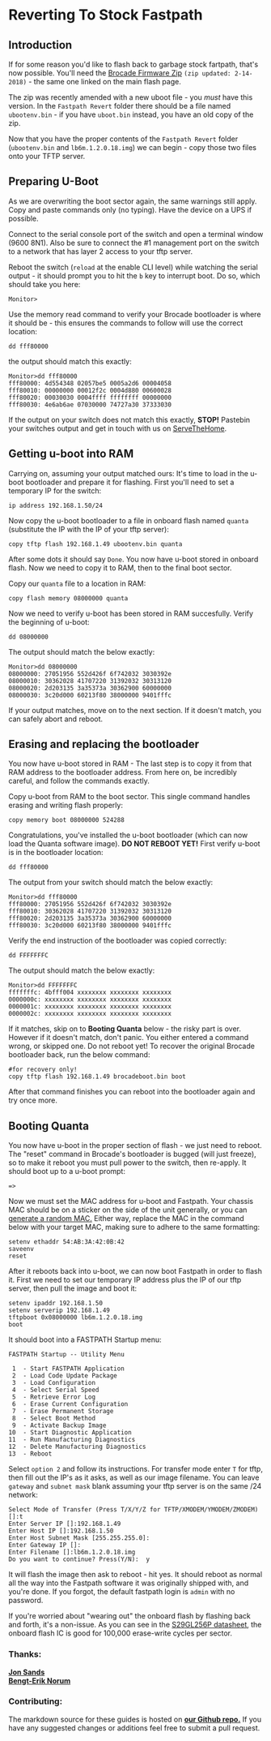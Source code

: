
# Reverting To Stock Fastpath

## Introduction 
If for some reason you'd like to flash back to garbage stock fartpath, that's now possible. You'll need the [Brocade Firmware Zip](http://brokeaid.com/files/Brocade-TI.zip) ```(zip updated: 2-14-2018)```  - the same one linked on the main flash page.

The zip was recently amended with a new uboot file - you *must* have this version. In the ```Fastpath Revert``` folder there should be a file named ```ubootenv.bin```  - if you have ```uboot.bin``` instead, you have an old copy of the zip.  

Now that you have the proper contents of the ```Fastpath Revert``` folder (```ubootenv.bin``` and ```lb6m.1.2.0.18.img```) we can begin - copy those two files onto your TFTP server.

## Preparing U-Boot

As we are overwriting the boot sector again, the same warnings still apply. Copy and paste commands only (no typing). Have the device on a UPS if possible. 

Connect to the serial console port of the switch and open a terminal window (9600 8N1). Also be sure to connect the #1 management port on the switch to a network that has layer 2 access to your tftp server.

Reboot the switch (```reload``` at the enable CLI level) while watching the serial output - it should prompt you to hit the ```b``` key to interrupt boot. Do so, which should take you here: 

```
Monitor>
```

Use the memory read command to verify your Brocade bootloader is where it should be - this ensures the commands to follow will use the correct location:

```
dd fff80000
```

the output should match this exactly:

```
Monitor>dd fff80000
fff80000: 4d554348 02057be5 0005a2d6 00004058
fff80010: 00000000 00012f2c 0004d880 00600028
fff80020: 00030030 0004ffff ffffffff 00000000
fff80030: 4e6ab6ae 07030000 74727a30 37333030
```

If the output on your switch does not match this exactly, **STOP!** Pastebin your switches output and get in touch with us on [ServeTheHome](https://forums.servethehome.com/index.php?threads/turbocharge-your-quanta-lb6m-flash-to-brocade-turboiron.17971/).

## Getting u-boot into RAM
Carrying on, assuming your output matched ours: It's time to load in the u-boot bootloader and prepare it for flashing. First you'll need to set a temporary IP for the switch:
```
ip address 192.168.1.50/24
```
Now copy the u-boot bootloader to a file in onboard flash named ```quanta``` (substitute the IP with the IP of your tftp server):
```
copy tftp flash 192.168.1.49 ubootenv.bin quanta
```

After some dots it should say ```Done```. You now have u-boot stored in onboard flash. Now we need to copy it to RAM, then to the final boot sector.

Copy our ```quanta``` file to a location in RAM:

```
copy flash memory 08000000 quanta
```

Now we need to verify u-boot has been stored in RAM succesfully. Verify the beginning of u-boot:
```
dd 08000000
```
The output should match the below exactly:
```
Monitor>dd 08000000
08000000: 27051956 552d426f 6f742032 3030392e
08000010: 30362028 41707220 31392032 30313120
08000020: 2d203135 3a35373a 30362900 60000000
08000030: 3c20d000 60213f80 38000000 9401fffc
```
If your output matches, move on to the next section. If it doesn't match, you can safely abort and reboot.

## Erasing and replacing the bootloader

You now have u-boot stored in RAM - The last step is to copy it from that RAM address to the bootloader address. From here on, be incredibly careful, and follow the commands exactly.


Copy u-boot from RAM to the boot sector. This single command handles erasing and writing flash properly:
```
copy memory boot 08000000 524288
```

Congratulations, you've installed the u-boot bootloader (which can now load the Quanta software image). **DO NOT REBOOT YET!** First verify u-boot is in the bootloader location:

```
dd fff80000
```

The output from your switch should match the below exactly:

```
Monitor>dd fff80000
fff80000: 27051956 552d426f 6f742032 3030392e
fff80010: 30362028 41707220 31392032 30313120
fff80020: 2d203135 3a35373a 30362900 60000000
fff80030: 3c20d000 60213f80 38000000 9401fffc
```
Verify the end instruction of the bootloader was copied correctly:

```
dd FFFFFFFC
```
The output should match the below exactly:

```
Monitor>dd FFFFFFFC
fffffffc: 4bfff004 xxxxxxxx xxxxxxxx xxxxxxxx
0000000c: xxxxxxxx xxxxxxxx xxxxxxxx xxxxxxxx
0000001c: xxxxxxxx xxxxxxxx xxxxxxxx xxxxxxxx
0000002c: xxxxxxxx xxxxxxxx xxxxxxxx xxxxxxxx
```

If it matches, skip on to **Booting Quanta** below - the risky part is over. However if it doesn't match, don't panic. You either entered a command wrong, or skipped one. Do not reboot yet! To recover the original Brocade bootloader back, run the below command:

```
#for recovery only!
copy tftp flash 192.168.1.49 brocadeboot.bin boot
```
After that command finishes you can reboot into the bootloader again and try once more.




## Booting Quanta
You now have u-boot in the proper section of flash - we just need to reboot. The "reset" command in Brocade's bootloader is bugged (will just freeze), so to make it reboot you must pull power to the switch, then re-apply. It should boot up to a u-boot prompt:

```
=>
```
Now we must set the MAC address for u-boot and Fastpath. Your chassis MAC should be on a sticker on the side of the unit generally, or you can [generate a random MAC.](https://www.miniwebtool.com/mac-address-generator/)  Either way, replace the MAC in the command below with your target MAC, making sure to adhere to the same formatting:

```
setenv ethaddr 54:AB:3A:42:0B:42
saveenv
reset
```
After it reboots back into u-boot, we can now boot Fastpath in order to flash it. First we need to set our temporary IP address plus the IP of our tftp server, then pull the image and boot it:

```
setenv ipaddr 192.168.1.50
setenv serverip 192.168.1.49
tftpboot 0x08000000 lb6m.1.2.0.18.img
boot
```

It should boot into a FASTPATH Startup menu:

```
FASTPATH Startup -- Utility Menu

 1  - Start FASTPATH Application
 2  - Load Code Update Package
 3  - Load Configuration
 4  - Select Serial Speed
 5  - Retrieve Error Log
 6  - Erase Current Configuration
 7  - Erase Permanent Storage
 8  - Select Boot Method
 9  - Activate Backup Image
10  - Start Diagnostic Application
11  - Run Manufacturing Diagnostics
12  - Delete Manufacturing Diagnostics
13  - Reboot
```
Select ```option 2``` and follow its instructions. For transfer mode enter ```T``` for tftp, then fill out the IP's as it asks, as well as our image filename. You can leave ```gateway``` and ```subnet mask``` blank assuming your tftp server is on the same /24 network:

```
Select Mode of Transfer (Press T/X/Y/Z for TFTP/XMODEM/YMODEM/ZMODEM) []:t
Enter Server IP []:192.168.1.49
Enter Host IP []:192.168.1.50
Enter Host Subnet Mask [255.255.255.0]:
Enter Gateway IP []:
Enter Filename []:lb6m.1.2.0.18.img
Do you want to continue? Press(Y/N):  y
```
It will flash the image then ask to reboot - hit yes. It should reboot as normal all the way into the Fastpath software it was originally shipped with, and you're done. If you forgot, the default fastpath login is ```admin``` with no password.  

If you're worried about "wearing out" the onboard flash by flashing back and forth, it's a non-issue. As you can see in the [S29GL256P datasheet](http://brokeaid.com/files/flashdata.pdf), the onboard flash IC is good for 100,000 erase-write cycles per sector. 


### Thanks:
[**Jon Sands**](http://fohdeesha.com/)  
[**Bengt-Erik Norum**](http://amateurfoundation.org/)  

### Contributing:
The markdown source for these guides is hosted on [**our Github repo.**](https://github.com/Fohdeesha/quanta-brocade) If you have any suggested changes or additions feel free to submit a pull request.  